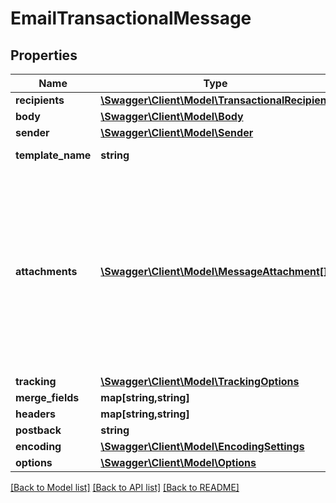 # EmailTransactionalMessage

## Properties
Name | Type | Description | Notes
------------ | ------------- | ------------- | -------------
**recipients** | [**\Swagger\Client\Model\TransactionalRecipient**](TransactionalRecipient.md) |  | 
**body** | [**\Swagger\Client\Model\Body**](Body.md) |  | 
**sender** | [**\Swagger\Client\Model\Sender**](Sender.md) |  | 
**template_name** | **string** | Name of template. | 
**attachments** | [**\Swagger\Client\Model\MessageAttachment[]**](MessageAttachment.md) | Attachment files. These files should be provided with the POST multipart file upload, not directly in the request&#39;s URL. Should also include merge CSV file | 
**tracking** | [**\Swagger\Client\Model\TrackingOptions**](TrackingOptions.md) |  | 
**merge_fields** | **map[string,string]** |  | 
**headers** | **map[string,string]** |  | 
**postback** | **string** |  | 
**encoding** | [**\Swagger\Client\Model\EncodingSettings**](EncodingSettings.md) |  | 
**options** | [**\Swagger\Client\Model\Options**](Options.md) |  | 

[[Back to Model list]](../README.md#documentation-for-models) [[Back to API list]](../README.md#documentation-for-api-endpoints) [[Back to README]](../README.md)


